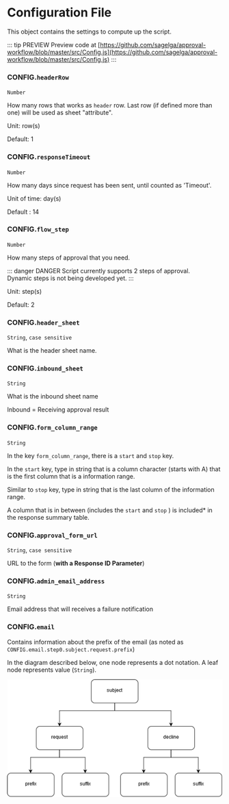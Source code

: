 # Configuration File
This object contains the settings to compute up the script.

::: tip PREVIEW
Preview code at [https://github.com/sagelga/approval-workflow/blob/master/src/Config.js](https://github.com/sagelga/approval-workflow/blob/master/src/Config.js)
:::

### CONFIG.`headerRow`

`Number`

How many rows that works as `header` row. Last row (if defined more than one) will be used as sheet "attribute".

Unit: row(s)

Default: 1

### CONFIG.`responseTimeout`

`Number`

How many days since request has been sent, until counted as 'Timeout'.

Unit of time: day(s)

Default : 14

### CONFIG.`flow_step`

`Number`

How many steps of approval that you need.

::: danger DANGER
Script currently supports 2 steps of approval.<br>
Dynamic steps is not being developed yet.
:::

Unit: step(s)

Default: 2

### CONFIG.`header_sheet`

`String`, `case sensitive`

What is the header sheet name.

### CONFIG.`inbound_sheet`

`String`

What is the inbound sheet name

Inbound = Receiving approval result

### CONFIG.`form_column_range`

`String`

In the key `form_column_range`, there is a `start` and `stop` key.

In the `start` key, type in string that is a column character (starts with A) that is the first column that is a information range.

Similar to `stop` key, type in string that is the last column of the information range.

A column that is in between (includes the `start` and `stop` ) is included* in the response summary table.

### CONFIG.`approval_form_url`

`String`, `case sensitive`

URL to the form (**with a Response ID Parameter**)

### CONFIG.`admin_email_address`

`String`

Email address that will receives a failure notification

### CONFIG.`email`

Contains information about the prefix of the email (as noted as `CONFIG.email.step0.subject.request.prefix`)

In the diagram described below, one node represents a dot notation. A leaf node represents value (`String`).

![](./src/emailObject.png)

